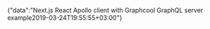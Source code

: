 {"data":"Next.js React Apollo client with Graphcool GraphQL server example2019-03-24T19:55:55+03:00"}
